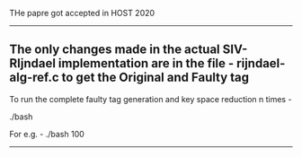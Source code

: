
THe papre got accepted in HOST 2020

-----------------------------------------------------------------------------------
The only changes made in the actual SIV-RIjndael implementation are in the file - rijndael-alg-ref.c to get the Original and Faulty tag
-----------------------------------------------------------------------------------


To run the complete faulty tag generation and key space reduction n times -

 ./bash <n>
 
 For e.g. - 
 ./bash 100
 
------------------------------------------------------------------------------------
 

